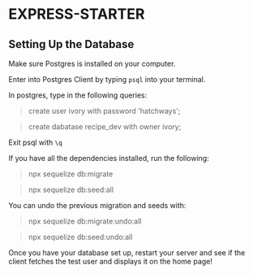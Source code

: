 # EXPRESS-STARTER


## Setting Up the Database

Make sure Postgres is installed on your computer.

Enter into Postgres Client by typing `psql` into your terminal.

In postgres, type in the following queries:
> create user ivory with password 'hatchways';

> create dabatase recipe_dev with owner ivory;

Exit psql with `\q`

If you have all the dependencies installed, run the following:
> npx sequelize db:migrate

> npx sequelize db:seed:all

You can undo the previous migration and seeds with:
> npx sequelize db:migrate:undo:all

> npx sequelize db:seed:undo:all

Once you have your database set up, restart your server and see if the client fetches the test user and displays it on the home page!
